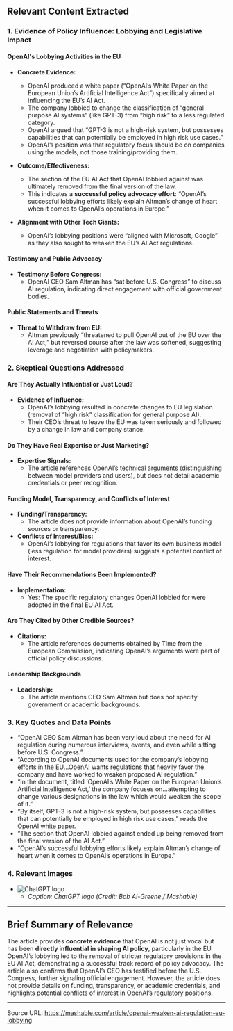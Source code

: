 ## Relevant Content Extracted

### 1. Evidence of Policy Influence: Lobbying and Legislative Impact

#### **OpenAI's Lobbying Activities in the EU**
- **Concrete Evidence:**  
  - OpenAI produced a white paper (“OpenAI’s White Paper on the European Union’s Artificial Intelligence Act”) specifically aimed at influencing the EU’s AI Act.
  - The company lobbied to change the classification of “general purpose AI systems” (like GPT-3) from “high risk” to a less regulated category.
  - OpenAI argued that “GPT-3 is not a high-risk system, but possesses capabilities that can potentially be employed in high risk use cases.”
  - OpenAI’s position was that regulatory focus should be on companies using the models, not those training/providing them.

- **Outcome/Effectiveness:**  
  - The section of the EU AI Act that OpenAI lobbied against was ultimately removed from the final version of the law.
  - This indicates a **successful policy advocacy effort**: “OpenAI’s successful lobbying efforts likely explain Altman’s change of heart when it comes to OpenAI’s operations in Europe.”

- **Alignment with Other Tech Giants:**  
  - OpenAI’s lobbying positions were “aligned with Microsoft, Google” as they also sought to weaken the EU’s AI Act regulations.

#### **Testimony and Public Advocacy**
- **Testimony Before Congress:**  
  - OpenAI CEO Sam Altman has “sat before U.S. Congress” to discuss AI regulation, indicating direct engagement with official government bodies.

#### **Public Statements and Threats**
- **Threat to Withdraw from EU:**  
  - Altman previously “threatened to pull OpenAI out of the EU over the AI Act,” but reversed course after the law was softened, suggesting leverage and negotiation with policymakers.

### 2. Skeptical Questions Addressed

#### **Are They Actually Influential or Just Loud?**
- **Evidence of Influence:**  
  - OpenAI’s lobbying resulted in concrete changes to EU legislation (removal of “high risk” classification for general purpose AI).
  - Their CEO’s threat to leave the EU was taken seriously and followed by a change in law and company stance.

#### **Do They Have Real Expertise or Just Marketing?**
- **Expertise Signals:**  
  - The article references OpenAI’s technical arguments (distinguishing between model providers and users), but does not detail academic credentials or peer recognition.

#### **Funding Model, Transparency, and Conflicts of Interest**
- **Funding/Transparency:**  
  - The article does not provide information about OpenAI’s funding sources or transparency.
- **Conflicts of Interest/Bias:**  
  - OpenAI’s lobbying for regulations that favor its own business model (less regulation for model providers) suggests a potential conflict of interest.

#### **Have Their Recommendations Been Implemented?**
- **Implementation:**  
  - Yes: The specific regulatory changes OpenAI lobbied for were adopted in the final EU AI Act.

#### **Are They Cited by Other Credible Sources?**
- **Citations:**  
  - The article references documents obtained by Time from the European Commission, indicating OpenAI’s arguments were part of official policy discussions.

#### **Leadership Backgrounds**
- **Leadership:**  
  - The article mentions CEO Sam Altman but does not specify government or academic backgrounds.

### 3. Key Quotes and Data Points

- “OpenAI CEO Sam Altman has been very loud about the need for AI regulation during numerous interviews, events, and even while sitting before U.S. Congress.”
- “According to OpenAI documents used for the company’s lobbying efforts in the EU…OpenAI wants regulations that heavily favor the company and have worked to weaken proposed AI regulation.”
- “In the document, titled ‘OpenAI’s White Paper on the European Union’s Artificial Intelligence Act,’ the company focuses on…attempting to change various designations in the law which would weaken the scope of it.”
- “By itself, GPT-3 is not a high-risk system, but possesses capabilities that can potentially be employed in high risk use cases,” reads the OpenAI white paper.
- “The section that OpenAI lobbied against ended up being removed from the final version of the AI Act.”
- “OpenAI’s successful lobbying efforts likely explain Altman’s change of heart when it comes to OpenAI’s operations in Europe.”

### 4. Relevant Images

- ![ChatGPT logo](https://helios-i.mashable.com/imagery/articles/07GtzfvWRj0Jr6GW7B2JYwY/hero-image.fill.size_1248x702.v1687283590.jpg)
  - *Caption: ChatGPT logo (Credit: Bob Al-Greene / Mashable)*

---

## Brief Summary of Relevance

The article provides **concrete evidence** that OpenAI is not just vocal but has been **directly influential in shaping AI policy**, particularly in the EU. OpenAI’s lobbying led to the removal of stricter regulatory provisions in the EU AI Act, demonstrating a successful track record of policy advocacy. The article also confirms that OpenAI’s CEO has testified before the U.S. Congress, further signaling official engagement. However, the article does not provide details on funding, transparency, or academic credentials, and highlights potential conflicts of interest in OpenAI’s regulatory positions.

---

Source URL: https://mashable.com/article/openai-weaken-ai-regulation-eu-lobbying
